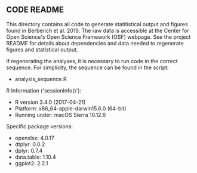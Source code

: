 ## CODE README

This directory contains all code to generate statitistical output and figures found in Berberich et al. 2019. The raw data is accessible at the Center for Open Science's Open Science Framework (OSF) webpage. See the project README for details about dependencies and data needed to regenerate figures and statistical output. 

If regenerating the analyses, it is necessary to run code in the correct sequence. For simplicity, the sequence can be found in the script: 
* analysis_sequence.R




R Information ('sessionInfo()'):
* R version 3.4.0 (2017-04-21)
* Platform: x86_64-apple-darwin15.6.0 (64-bit)
* Running under: macOS Sierra 10.12.6

Specific package versions:
* openxlsx: 4.0.17
* dtplyr: 0.0.2
* dplyr: 0.7.4
* data.table: 1.10.4
* ggplot2: 2.2.1
